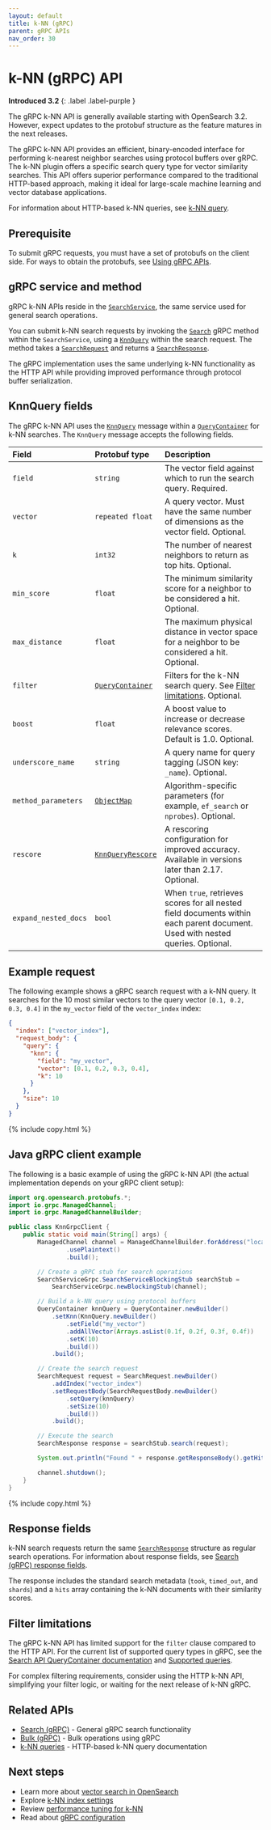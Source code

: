 ```yaml
---
layout: default
title: k-NN (gRPC)
parent: gRPC APIs
nav_order: 30
---
```


# k-NN (gRPC) API
**Introduced 3.2**
{: .label .label-purple }


The gRPC k-NN API is generally available starting with OpenSearch 3.2. However, expect updates to the protobuf structure as the feature matures in the next releases.

The gRPC k-NN API provides an efficient, binary-encoded interface for performing k-nearest neighbor searches using protocol buffers over gRPC. The k-NN plugin offers a specific search query type for vector similarity searches. This API offers superior performance compared to the traditional HTTP-based approach, making it ideal for large-scale machine learning and vector database applications.

For information about HTTP-based k-NN queries, see [k-NN query]({{site.url}}{{site.baseurl}}/query-dsl/specialized/k-nn/).

## Prerequisite

To submit gRPC requests, you must have a set of protobufs on the client side. For ways to obtain the protobufs, see [Using gRPC APIs]({{site.url}}{{site.baseurl}}/api-reference/grpc-apis/index/#using-grpc-apis).

## gRPC service and method

gRPC k-NN APIs reside in the [`SearchService`](https://github.com/opensearch-project/opensearch-protobufs/blob/0.6.0/protos/services/search_service.proto#L22), the same service used for general search operations.

You can submit k-NN search requests by invoking the [`Search`](https://github.com/opensearch-project/opensearch-protobufs/blob/0.6.0/protos/services/search_service.proto#L23) gRPC method within the `SearchService`, using a [`KnnQuery`](https://github.com/opensearch-project/opensearch-protobufs/blob/0.6.0/protos/schemas/common.proto#L1058) within the search request. The method takes a [`SearchRequest`](https://github.com/opensearch-project/opensearch-protobufs/blob/0.6.0/protos/schemas/search.proto#L18) and returns a [`SearchResponse`](https://github.com/opensearch-project/opensearch-protobufs/blob/0.6.0/protos/schemas/search.proto#L317).

The gRPC implementation uses the same underlying k-NN functionality as the HTTP API while providing improved performance through protocol buffer serialization.

## KnnQuery fields

The gRPC k-NN API uses the [`KnnQuery`](https://github.com/opensearch-project/opensearch-protobufs/blob/0.6.0/protos/schemas/common.proto#L1058) message within a [`QueryContainer`](https://github.com/opensearch-project/opensearch-protobufs/blob/0.6.0/protos/schemas/common.proto#L341) for k-NN searches. The `KnnQuery` message accepts the following fields.

| Field | Protobuf type | Description |
| :---- | :---- | :---- |
| `field` | `string` | The vector field against which to run the search query. Required. |
| `vector` | `repeated float` | A query vector. Must have the same number of dimensions as the vector field. Optional. |
| `k` | `int32` | The number of nearest neighbors to return as top hits. Optional. |
| `min_score` | `float` | The minimum similarity score for a neighbor to be considered a hit. Optional. |
| `max_distance` | `float` | The maximum physical distance in vector space for a neighbor to be considered a hit. Optional. |
| `filter` | [`QueryContainer`](https://github.com/opensearch-project/opensearch-protobufs/blob/0.6.0/protos/schemas/common.proto#L341) | Filters for the k-NN search query. See [Filter limitations](#filter-limitations). Optional. |
| `boost` | `float` | A boost value to increase or decrease relevance scores. Default is 1.0. Optional. |
| `underscore_name` | `string` | A query name for query tagging (JSON key: `_name`). Optional. |
| `method_parameters` | [`ObjectMap`](https://github.com/opensearch-project/opensearch-protobufs/blob/0.6.0/protos/schemas/common.proto#L76) | Algorithm-specific parameters (for example, `ef_search` or `nprobes`). Optional. |
| `rescore` | [`KnnQueryRescore`](https://github.com/opensearch-project/opensearch-protobufs/blob/0.6.0/protos/schemas/common.proto#L1107) | A rescoring configuration for improved accuracy. Available in versions later than 2.17. Optional. |
| `expand_nested_docs` | `bool` | When `true`, retrieves scores for all nested field documents within each parent document. Used with nested queries. Optional. |

## Example request

The following example shows a gRPC search request with a k-NN query. It searches for the 10 most similar vectors to the query vector `[0.1, 0.2, 0.3, 0.4]` in the `my_vector` field of the `vector_index` index:

```json
{
  "index": ["vector_index"],
  "request_body": {
    "query": {
      "knn": {
        "field": "my_vector",
        "vector": [0.1, 0.2, 0.3, 0.4],
        "k": 10
      }
    },
    "size": 10
  }
}
```
{% include copy.html %}

## Java gRPC client example

The following is a basic example of using the gRPC k-NN API (the actual implementation depends on your gRPC client setup):

```java
import org.opensearch.protobufs.*;
import io.grpc.ManagedChannel;
import io.grpc.ManagedChannelBuilder;

public class KnnGrpcClient {
    public static void main(String[] args) {
        ManagedChannel channel = ManagedChannelBuilder.forAddress("localhost", 9400)
                .usePlaintext()
                .build();

        // Create a gRPC stub for search operations
        SearchServiceGrpc.SearchServiceBlockingStub searchStub =
            SearchServiceGrpc.newBlockingStub(channel);

        // Build a k-NN query using protocol buffers
        QueryContainer knnQuery = QueryContainer.newBuilder()
            .setKnn(KnnQuery.newBuilder()
                .setField("my_vector")
                .addAllVector(Arrays.asList(0.1f, 0.2f, 0.3f, 0.4f))
                .setK(10)
                .build())
            .build();

        // Create the search request
        SearchRequest request = SearchRequest.newBuilder()
            .addIndex("vector_index")
            .setRequestBody(SearchRequestBody.newBuilder()
                .setQuery(knnQuery)
                .setSize(10)
                .build())
            .build();

        // Execute the search
        SearchResponse response = searchStub.search(request);

        System.out.println("Found " + response.getResponseBody().getHits().getHitsCount() + " results");

        channel.shutdown();
    }
}
```
{% include copy.html %}

## Response fields

k-NN search requests return the same [`SearchResponse`](https://github.com/opensearch-project/opensearch-protobufs/blob/0.6.0/protos/schemas/search.proto#L317) structure as regular search operations. For information about response fields, see [Search (gRPC) response fields]({{site.url}}{{site.baseurl}}/api-reference/grpc-apis/search/#response-fields).

The response includes the standard search metadata (`took`, `timed_out`, and `shards`) and a `hits` array containing the k-NN documents with their similarity scores.

## Filter limitations

The gRPC k-NN API has limited support for the `filter` clause compared to the HTTP API. For the current list of supported query types in gRPC, see the [Search API QueryContainer documentation]({{site.url}}{{site.baseurl}}/api-reference/grpc-apis/search/#querycontainer-fields) and [Supported queries]({{site.url}}{{site.baseurl}}/api-reference/grpc-apis/search/#supported-queries).

For complex filtering requirements, consider using the HTTP k-NN API, simplifying your filter logic, or waiting for the next release of k-NN gRPC.



## Related APIs

- [Search (gRPC)]({{site.url}}{{site.baseurl}}/api-reference/grpc-apis/search/) - General gRPC search functionality
- [Bulk (gRPC)]({{site.url}}{{site.baseurl}}/api-reference/grpc-apis/bulk/) - Bulk operations using gRPC
- [k-NN queries]({{site.url}}{{site.baseurl}}/query-dsl/specialized/k-nn/) - HTTP-based k-NN query documentation

## Next steps

- Learn more about [vector search in OpenSearch]({{site.url}}{{site.baseurl}}/search-plugins/knn/index/)
- Explore [k-NN index settings]({{site.url}}{{site.baseurl}}/search-plugins/knn/knn-index/)
- Review [performance tuning for k-NN]({{site.url}}{{site.baseurl}}/search-plugins/knn/performance-tuning/)
- Read about [gRPC configuration]({{site.url}}{{site.baseurl}}/api-reference/grpc-apis/index/#enabling-grpc-apis)
